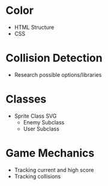 # Color

- HTML Structure
- CSS

# Collision Detection

- Research possible options/libraries

# Classes

- Sprite Class SVG
  - Enemy Subclass
  - User Subclass

# Game Mechanics

- Tracking current and high score
- Tracking collisions
